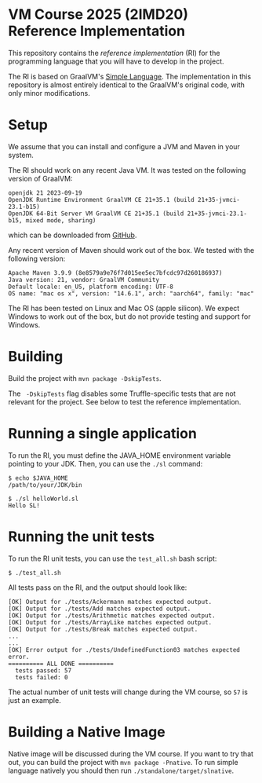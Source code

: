 # VM Course 2025 (2IMD20) Reference Implementation

This repository contains the _reference implementation_ (RI) for the programming language that you will have to develop in the project.

The RI is based on GraalVM's [Simple Language](https://github.com/graalvm/simplelanguage). The implementation in this repository is almost entirely identical to the GraalVM's original code, with only minor modifications.

# Setup

We assume that you can install and configure a JVM and Maven in your system.

The RI should work on any recent Java VM. It was tested on the following version of GraalVM:
```
openjdk 21 2023-09-19
OpenJDK Runtime Environment GraalVM CE 21+35.1 (build 21+35-jvmci-23.1-b15)
OpenJDK 64-Bit Server VM GraalVM CE 21+35.1 (build 21+35-jvmci-23.1-b15, mixed mode, sharing)
```
which can be downloaded from [GitHub](https://github.com/graalvm/graalvm-ce-builds/releases/tag/jdk-21.0.0).

Any recent version of Maven should work out of the box. We tested with the following version:
```
Apache Maven 3.9.9 (8e8579a9e76f7d015ee5ec7bfcdc97d260186937)
Java version: 21, vendor: GraalVM Community
Default locale: en_US, platform encoding: UTF-8
OS name: "mac os x", version: "14.6.1", arch: "aarch64", family: "mac"
```

The RI has been tested on Linux and Mac OS (apple silicon). We expect Windows to work out of the box, but do not provide testing and support for Windows.

# Building

Build the project with `mvn package -DskipTests`.

The ` -DskipTests` flag disables some Truffle-specific tests that are not relevant for the project. See below to test the reference implementation.

# Running a single application

To run the RI, you must define the JAVA_HOME environment variable pointing to your JDK. Then, you can use the `./sl` command:
```
$ echo $JAVA_HOME
/path/to/your/JDK/bin

$ ./sl helloWorld.sl
Hello SL!
```

# Running the unit tests

To run the RI unit tests, you can use the `test_all.sh` bash script:
```
$ ./test_all.sh
```
All tests pass on the RI, and the output should look like:
```
[OK] Output for ./tests/Ackermann matches expected output.
[OK] Output for ./tests/Add matches expected output.
[OK] Output for ./tests/Arithmetic matches expected output.
[OK] Output for ./tests/ArrayLike matches expected output.
[OK] Output for ./tests/Break matches expected output.
...
...
[OK] Error output for ./tests/UndefinedFunction03 matches expected error.
========== ALL DONE ==========
  tests passed: 57
  tests failed: 0
```

The actual number of unit tests will change during the VM course, so `57` is just an example.


# Building a Native Image

Native image will be discussed during the VM course. If you want to try that out, you can build the project with `mvn package -Pnative`.
To run simple language natively you should then run `./standalone/target/slnative`.
